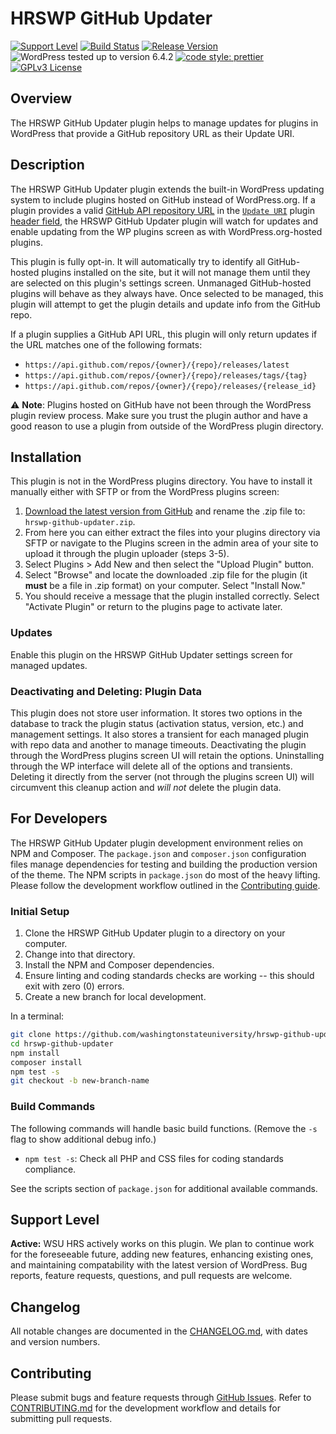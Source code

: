 # HRSWP GitHub Updater

[![Support Level](https://img.shields.io/badge/support-active-green.svg)](#support-level) [![Build Status](https://github.com/washingtonstateuniversity/hrswp-github-updater/actions/workflows/coding-standards.yml/badge.svg)](https://github.com/washingtonstateuniversity/hrswp-github-updater/actions) [![Release Version](https://img.shields.io/github/v/release/washingtonstateuniversity/hrswp-github-updater)](https://github.com/washingtonstateuniversity/hrswp-github-updater/releases/latest) ![WordPress tested up to version 6.4.2](https://img.shields.io/badge/WordPress-v6.4.2%20tested-success.svg) [![code style: prettier](https://img.shields.io/badge/code_style-prettier-ff69b4.svg)](https://github.com/prettier/prettier) [![GPLv3 License](https://img.shields.io/github/license/washingtonstateuniversity/hrswp-github-updater)](https://github.com/washingtonstateuniversity/hrswp-github-updater/blob/develop/LICENSE.md)

## Overview

The HRSWP GitHub Updater plugin helps to manage updates for plugins in WordPress that provide a GitHub repository URL as their Update URI.

## Description

The HRSWP GitHub Updater plugin extends the built-in WordPress updating system to include plugins hosted on GitHub instead of WordPress.org. If a plugin provides a valid [GitHub API repository URL](https://docs.github.com/en/rest/reference/repos#get-the-latest-release) in the [`Update URI`](https://make.wordpress.org/core/2021/06/29/introducing-update-uri-plugin-header-in-wordpress-5-8/) plugin [header field](https://developer.wordpress.org/plugins/plugin-basics/header-requirements/), the HRSWP GitHub Updater plugin will watch for updates and enable updating from the WP plugins screen as with WordPress.org-hosted plugins.

This plugin is fully opt-in. It will automatically try to identify all GitHub-hosted plugins installed on the site, but it will not manage them until they are selected on this plugin's settings screen. Unmanaged GitHub-hosted plugins will behave as they always have. Once selected to be managed, this plugin will attempt to get the plugin details and update info from the GitHub repo.

If a plugin supplies a GitHub API URL, this plugin will only return updates if the URL matches one of the following formats:

- `https://api.github.com/repos/{owner}/{repo}/releases/latest`
- `https://api.github.com/repos/{owner}/{repo}/releases/tags/{tag}`
- `https://api.github.com/repos/{owner}/{repo}/releases/{release_id}`

⚠️ **Note**: Plugins hosted on GitHub have not been through the WordPress plugin review process. Make sure you trust the plugin author and have a good reason to use a plugin from outside of the WordPress plugin directory.

## Installation

This plugin is not in the WordPress plugins directory. You have to install it manually either with SFTP or from the WordPress plugins screen:

1. [Download the latest version from GitHub](https://github.com/washingtonstateuniversity/hrswp-github-updater/releases/latest) and rename the .zip file to: `hrswp-github-updater.zip`.
2. From here you can either extract the files into your plugins directory via SFTP or navigate to the Plugins screen in the admin area of your site to upload it through the plugin uploader (steps 3-5).
3. Select Plugins > Add New and then select the "Upload Plugin" button.
4. Select "Browse" and locate the downloaded .zip file for the plugin (it **must** be a file in .zip format) on your computer. Select "Install Now."
5. You should receive a message that the plugin installed correctly. Select "Activate Plugin" or return to the plugins page to activate later.

### Updates

Enable this plugin on the HRSWP GitHub Updater settings screen for managed updates.

### Deactivating and Deleting: Plugin Data

This plugin does not store user information. It stores two options in the database to track the plugin status (activation status, version, etc.) and management settings. It also stores a transient for each managed plugin with repo data and another to manage timeouts. Deactivating the plugin through the WordPress plugins screen UI will retain the options. Uninstalling through the WP interface will delete all of the options and transients. Deleting it directly from the server (not through the plugins screen UI) will circumvent this cleanup action and *will not* delete the plugin data.

## For Developers

The HRSWP GitHub Updater plugin development environment relies on NPM and Composer. The `package.json` and `composer.json` configuration files manage dependencies for testing and building the production version of the theme. The NPM scripts in `package.json` do most of the heavy lifting. Please follow the development workflow outlined in the [Contributing guide](https://github.com/washingtonstateuniversity/hrswp-github-updater/blob/develop/CONTRIBUTING.md).

### Initial Setup

1. Clone the HRSWP GitHub Updater plugin to a directory on your computer.
2. Change into that directory.
3. Install the NPM and Composer dependencies.
4. Ensure linting and coding standards checks are working -- this should exit with zero (0) errors.
5. Create a new branch for local development.

In a terminal:

~~~bash
git clone https://github.com/washingtonstateuniversity/hrswp-github-updater.git
cd hrswp-github-updater
npm install
composer install
npm test -s
git checkout -b new-branch-name
~~~

### Build Commands

The following commands will handle basic build functions. (Remove the `-s` flag to show additional debug info.)

- `npm test -s`: Check all PHP and CSS files for coding standards compliance.

See the scripts section of `package.json` for additional available commands.

## Support Level

**Active:** WSU HRS actively works on this plugin. We plan to continue work for the foreseeable future, adding new features, enhancing existing ones, and maintaining compatability with the latest version of WordPress. Bug reports, feature requests, questions, and pull requests are welcome.

## Changelog

All notable changes are documented in the [CHANGELOG.md](https://github.com/washingtonstateuniversity/hrswp-github-updater/blob/develop/CHANGELOG.md), with dates and version numbers.

## Contributing

Please submit bugs and feature requests through [GitHub Issues](https://github.com/washingtonstateuniversity/hrswp-github-updater/issues). Refer to [CONTRIBUTING.md](https://github.com/washingtonstateuniversity/hrswp-github-updater/blob/develop/CONTRIBUTING.md) for the development workflow and details for submitting pull requests.
